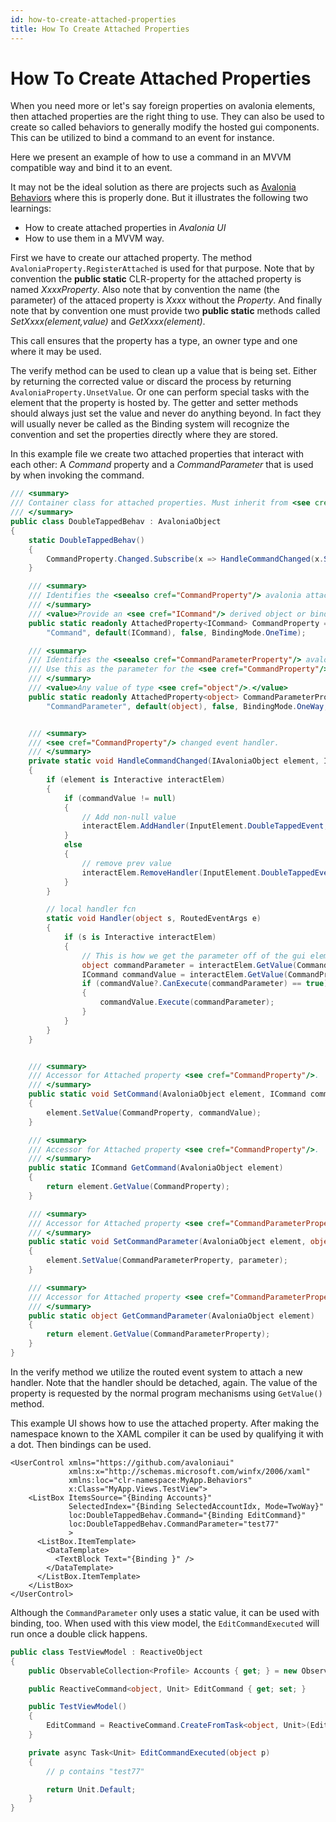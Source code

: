 ```yaml
---
id: how-to-create-attached-properties
title: How To Create Attached Properties
---
```



# How To Create Attached Properties

When you need more or let's say foreign properties on avalonia elements, then attached properties are the right thing to use. They can also be used to create so called behaviors to generally modify the hosted gui components. This can be utilized to bind a command to an event for instance.

Here we present an example of how to use a command in an MVVM compatible way and bind it to an event.

It may not be the ideal solution as there are projects such as [Avalonia Behaviors](https://github.com/wieslawsoltes/AvaloniaBehaviors) where this is properly done. But it illustrates the following two learnings:

* How to create attached properties in _Avalonia UI_
* How to use them in a MVVM way.

First we have to create our attached property. The method `AvaloniaProperty.RegisterAttached` is used for that purpose. Note that by convention the **public static** CLR-property for the attached property is named _XxxxProperty_. Also note that by convention the name (the parameter) of the attaced property is _Xxxx_ without the _Property_. And finally note that by convention one must provide two **public static** methods called _SetXxxx(element,value)_ and _GetXxxx(element)_.

This call ensures that the property has a type, an owner type and one where it may be used.

The verify method can be used to clean up a value that is being set. Either by returning the corrected value or discard the process by returning `AvaloniaProperty.UnsetValue`. Or one can perform special tasks with the element that the property is hosted by. The getter and setter methods should always just set the value and never do anything beyond. In fact they will usually never be called as the Binding system will recognize the convention and set the properties directly where they are stored.

In this example file we create two attached properties that interact with each other: A _Command_ property and a _CommandParameter_ that is used by when invoking the command.

```csharp
/// <summary>
/// Container class for attached properties. Must inherit from <see cref="AvaloniaObject"/>.
/// </summary>
public class DoubleTappedBehav : AvaloniaObject
{
    static DoubleTappedBehav()
    {
        CommandProperty.Changed.Subscribe(x => HandleCommandChanged(x.Sender, x.NewValue.GetValueOrDefault<ICommand>()));
    }

    /// <summary>
    /// Identifies the <seealso cref="CommandProperty"/> avalonia attached property.
    /// </summary>
    /// <value>Provide an <see cref="ICommand"/> derived object or binding.</value>
    public static readonly AttachedProperty<ICommand> CommandProperty = AvaloniaProperty.RegisterAttached<DoubleTappedBehav, Interactive, ICommand>(
        "Command", default(ICommand), false, BindingMode.OneTime);

    /// <summary>
    /// Identifies the <seealso cref="CommandParameterProperty"/> avalonia attached property.
    /// Use this as the parameter for the <see cref="CommandProperty"/>.
    /// </summary>
    /// <value>Any value of type <see cref="object"/>.</value>
    public static readonly AttachedProperty<object> CommandParameterProperty = AvaloniaProperty.RegisterAttached<DoubleTappedBehav, Interactive, object>(
        "CommandParameter", default(object), false, BindingMode.OneWay, null);


    /// <summary>
    /// <see cref="CommandProperty"/> changed event handler.
    /// </summary>
    private static void HandleCommandChanged(IAvaloniaObject element, ICommand commandValue)
    {
        if (element is Interactive interactElem)
        {
            if (commandValue != null)
            {
                // Add non-null value
                interactElem.AddHandler(InputElement.DoubleTappedEvent, Handler);
            }
            else
            {
                // remove prev value
                interactElem.RemoveHandler(InputElement.DoubleTappedEvent, Handler);
            }
        }

        // local handler fcn
        static void Handler(object s, RoutedEventArgs e)
        {
            if (s is Interactive interactElem)
            {
                // This is how we get the parameter off of the gui element.
                object commandParameter = interactElem.GetValue(CommandParameterProperty);
                ICommand commandValue = interactElem.GetValue(CommandProperty);
                if (commandValue?.CanExecute(commandParameter) == true)
                {
                    commandValue.Execute(commandParameter);
                }
            }
        }
    }


    /// <summary>
    /// Accessor for Attached property <see cref="CommandProperty"/>.
    /// </summary>
    public static void SetCommand(AvaloniaObject element, ICommand commandValue)
    {
        element.SetValue(CommandProperty, commandValue);
    }

    /// <summary>
    /// Accessor for Attached property <see cref="CommandProperty"/>.
    /// </summary>
    public static ICommand GetCommand(AvaloniaObject element)
    {
        return element.GetValue(CommandProperty);
    }

    /// <summary>
    /// Accessor for Attached property <see cref="CommandParameterProperty"/>.
    /// </summary>
    public static void SetCommandParameter(AvaloniaObject element, object parameter)
    {
        element.SetValue(CommandParameterProperty, parameter);
    }

    /// <summary>
    /// Accessor for Attached property <see cref="CommandParameterProperty"/>.
    /// </summary>
    public static object GetCommandParameter(AvaloniaObject element)
    {
        return element.GetValue(CommandParameterProperty);
    }
}

```

In the verify method we utilize the routed event system to attach a new handler. Note that the handler should be detached, again. The value of the property is requested by the normal program mechanisms using `GetValue()` method.

This example UI shows how to use the attached property. After making the namespace known to the XAML compiler it can be used by qualifying it with a dot. Then bindings can be used.

```markup
<UserControl xmlns="https://github.com/avaloniaui"
             xmlns:x="http://schemas.microsoft.com/winfx/2006/xaml"
             xmlns:loc="clr-namespace:MyApp.Behaviors"
             x:Class="MyApp.Views.TestView">
    <ListBox ItemsSource="{Binding Accounts}"
             SelectedIndex="{Binding SelectedAccountIdx, Mode=TwoWay}"
             loc:DoubleTappedBehav.Command="{Binding EditCommand}"
             loc:DoubleTappedBehav.CommandParameter="test77"
             >
      <ListBox.ItemTemplate>
        <DataTemplate>
          <TextBlock Text="{Binding }" />          
        </DataTemplate>
      </ListBox.ItemTemplate>
    </ListBox>
</UserControl>
```

Although the `CommandParameter` only uses a static value, it can be used with binding, too. When used with this view model, the `EditCommandExecuted` will run once a double click happens.

```csharp
public class TestViewModel : ReactiveObject
{
    public ObservableCollection<Profile> Accounts { get; } = new ObservableCollection<Profile>();

    public ReactiveCommand<object, Unit> EditCommand { get; set; }

    public TestViewModel()
    {
        EditCommand = ReactiveCommand.CreateFromTask<object, Unit>(EditProfileExecuted);
    }

    private async Task<Unit> EditCommandExecuted(object p)
    {
        // p contains "test77"

        return Unit.Default;
    }
}
```
